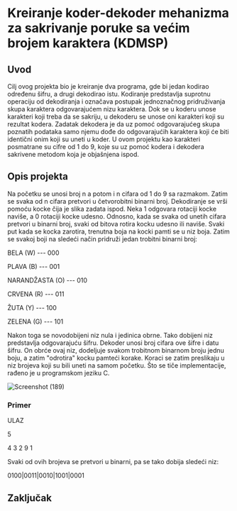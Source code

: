 # Kreiranje koder-dekoder mehanizma za sakrivanje poruke sa većim brojem karaktera (KDMSP)

## Uvod
  Cilj ovog projekta bio je kreiranje dva programa, gde bi jedan kodirao određenu šifru, a drugi dekodirao istu. Kodiranje 
predstavlja suprotnu operaciju od dekodiranja i označava postupak jednoznačnog pridruživanja skupa karaktera odgovarajućem nizu 
karaktera. Dok se u koderu unose karakteri koji treba da se sakriju, u dekoderu se unose oni karakteri koji su rezultat kodera. 
Zadatak dekodera je da uz pomoć odgovarajućeg skupa poznatih podataka samo njemu dođe do odgovarajućih karaktera koji će biti 
identični onim koji su uneti u koder. U ovom projektu kao karakteri posmatrane su cifre od 1 do 9, koje su uz pomoć kodera i dekodera
sakrivene metodom koja je objašnjena ispod.
## Opis projekta
Na početku se unosi broj n a potom i n cifara od 1 do 9 sa razmakom. Zatim se svaka od n cifara pretvori u četvorobitni binarni broj. Dekodiranje se vrši pomoću kocke
čija je slika zadata ispod. Neka 1 odgovara rotaciji kocke naviše, a 0 rotaciji kocke udesno. Odnosno, kada se svaka od unetih cifara pretvori u binarni broj, svaki od
bitova rotira kocku udesno ili naviše. Svaki put kada se kocka zarotira, trenutna boja na kocki pamti se u niz boja. Zatim se svakoj boji na sledeći način pridruži jedan 
trobitni binarni broj:


 BELA (W) --- 000
 
 
PLAVA (B) --- 001


NARANDŽASTA (O) --- 010


CRVENA (R) --- 011


ŽUTA (Y) --- 100


ZELENA (G) --- 101


Nakon toga se novodobijeni niz nula i jedinica obrne. Tako dobijeni niz predstavlja odgovarajuću šifru.
Dekoder unosi broj cifara ove šifre i datu šifru. On obrće ovaj niz, dodeljuje svakom trobitnom binarnom broju jednu boju, a zatim "odrotira" kocku pamteći korake. Koraci se zatim preslikaju u niz brojeva koji su bili uneti na samom početku.
Što se tiče implementacije, rađeno je u programskom jeziku C.

![Screenshot (189)](https://user-images.githubusercontent.com/68563777/121240257-68944b80-c89a-11eb-9501-f9774032e93c.png)
### Primer
ULAZ

5


4 3 2 9 1


Svaki od ovih brojeva se pretvori u binarni, pa se tako dobija sledeći niz:


0100|0011|0010|1001|0001

## Zaključak
